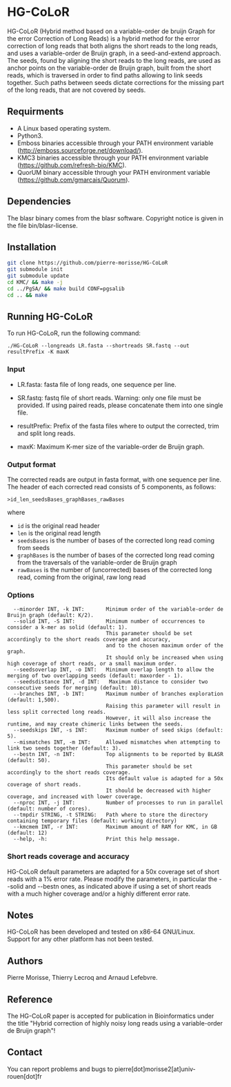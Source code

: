 # HG-CoLoR
HG-CoLoR (Hybrid method based on a variable-order de bruijn Graph for the error Correction of Long Reads)
is a hybrid method for the error correction of long reads that both aligns the short reads to the long reads,
and uses a variable-order de Bruijn graph, in a seed-and-extend approach. The seeds, found by aligning
the short reads to the long reads, are used as anchor points on the variable-order de Bruijn graph, built
from the short reads, which is traversed in order to find paths allowing to link seeds together. Such paths
between seeds dictate corrections for the missing part of the long reads, that are not covered by seeds.

Requirments
--------------

  - A Linux based operating system.
  - Python3.
  - Emboss binaries accessible through your PATH environment variable (http://emboss.sourceforge.net/download/).
  - KMC3 binaries accessible through your PATH environment variable (https://github.com/refresh-bio/KMC).
  - QuorUM binary accessible through your PATH environment variable (https://github.com/gmarcais/Quorum).
  
Dependencies
--------------

The blasr binary comes from the blasr software. Copyright notice is given in the file
bin/blasr-license.
  
Installation
--------------
  ```bash
  git clone https://github.com/pierre-morisse/HG-CoLoR
  git submodule init
  git submodule update
  cd KMC/ && make -j
  cd ../PgSA/ && make build CONF=pgsalib
  cd .. && make
  ```
  
Running HG-CoLoR
--------------

To run HG-CoLoR, run the following command:

`./HG-CoLoR --longreads LR.fasta --shortreads SR.fastq --out resultPrefix -K maxK`

### Input

  - LR.fasta:       fasta file of long reads, one sequence per line.
  - SR.fastq:       fastq file of short reads.
    Warning: only one file must be provided.
    If using paired reads, please concatenate them into one single file.

  - resultPrefix:   Prefix of the fasta files where to output the corrected, trim and split long reads.
  - maxK:           Maximum K-mer size of the variable-order de Bruijn graph.

### Output format

The corrected reads are output in fasta format, with one sequence per line. The header of each corrected read
consists of 5 components, as follows:

`>id_len_seedsBases_graphBases_rawBases`

where

  - `id` is the original read header
  - `len` is the original read length
  - `seedsBases` is the number of bases of the corrected long read coming from seeds
  - `graphBases` is the number of bases of the corrected long read coming from the traversals of the variable-order de Bruijn graph
  - `rawBases` is the number of (uncorrected) bases of the corrected long read, coming from the original, raw long read

### Options

      --minorder INT, -k INT:       Minimum order of the variable-order de Bruijn graph (default: K/2).
      --solid INT, -S INT:          Minimum number of occurrences to consider a k-mer as solid (default: 1).
                                    This parameter should be set accordingly to the short reads coverage and accuracy,
                                    and to the chosen maximum order of the graph.
                                    It should only be increased when using high coverage of short reads, or a small maximum order.
      --seedsoverlap INT, -o INT:   Minimum overlap length to allow the merging of two overlapping seeds (default: maxorder - 1).
      --seedsdistance INT, -d INT:   Maximum distance to consider two consecutive seeds for merging (default: 10).
      --branches INT, -b INT:       Maximum number of branches exploration (default: 1,500).
                                    Raising this parameter will result in less split corrected long reads.
                                    However, it will also increase the runtime, and may create chimeric links between the seeds.
      --seedskips INT, -s INT:      Maximum number of seed skips (default: 5).
      --mismatches INT, -m INT:     Allowed mismatches when attempting to link two seeds together (default: 3).
      --bestn INT, -n INT:          Top alignments to be reported by BLASR (default: 50).
                                    This parameter should be set accordingly to the short reads coverage.
                                    Its default value is adapted for a 50x coverage of short reads.
                                    It should be decreased with higher coverage, and increased with lower coverage.
      --nproc INT, -j INT:          Number of processes to run in parallel (default: number of cores).
      --tmpdir STRING, -t STRING:   Path where to store the directory containing temporary files (default: working directory)
      --kmcmem INT, -r INT:         Maximum amount of RAM for KMC, in GB (default: 12)
      --help, -h:                   Print this help message.

### Short reads coverage and accuracy

HG-CoLoR default parameters are adapted for a 50x coverage set of short reads with a 1% error rate. Please modify the parameters, in particular the --solid and --bestn ones,
as indicated above if using a set of short reads with a much higher coverage and/or a highly different error rate.
      
Notes
--------------

HG-CoLoR has been developed and tested on x86-64 GNU/Linux.          
Support for any other platform has not been tested.

Authors
--------------

Pierre Morisse, Thierry Lecroq and Arnaud Lefebvre.

Reference
--------------

The HG-CoLoR paper is accepted for publication in Bioinformatics under the title "Hybrid correction of highly noisy long reads using a variable-order de Bruijn graph"!

Contact
--------------

You can report problems and bugs to pierre[dot]morisse2[at]univ-rouen[dot]fr
